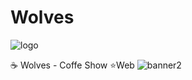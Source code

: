 # Wolves
![logo](https://user-images.githubusercontent.com/65210102/227077542-25120108-440f-455c-8b54-9490c36fdc8e.png)


☕ Wolves - Coffe Show ⭐Web
![banner2](https://user-images.githubusercontent.com/65210102/227077525-964533eb-b321-412d-addb-2e5a88922cd4.jpg)


